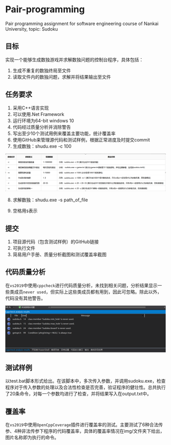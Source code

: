# Pair-programming
Pair programming assignment for software engineering course of Nankai University, topic: Sudoku



## 目标

实现一个能够生成数独游戏并求解数独问题的控制台程序，具体包括：

1. 生成不重复的数独终局至文件
2. 读取文件内的数独问题，求解并将结果输出至文件



## 任务要求

1. 采用C++语言实现
2. 可以使用.Net Framework
3. 运行环境为64-bit windows 10
4. 代码经过质量分析并消除警告
5. 写出至少10个测试用例来覆盖主要功能，统计覆盖率
6. 使用GitHub来管理源代码和测试样例，根据正常进度及时提交commit
7. 生成数独：shudu.exe -c 100

![](img/uTools_1686650279864.png)

8. 求解数独：shudu.exe -s path_of_file

9. 空格用`$`表示



## 提交

1. 项目源代码（包含测试样例）的GitHub链接
2. 可执行文件
3. 简易用户手册、质量分析截图和测试覆盖率截图



## 代码质量分析

在`vs2019`中使用`cppcheck`进行代码质量分析，未找到相关问题，分析结果显示一些类成员`never used`，但实际上这些类成员都有用到，因此可忽略。除此以外，代码没有其他警告。

![](img/image-20230630001852490.png)


## 测试样例
以test.bat脚本形式给出。在该脚本中，多次传入参数，并调用sudoku.exe，检查程序对于传入参数的处理以及合法性检查是否完善，验证程序的健壮性。总共执行了20条命令，对每一个参数均进行了检查，并将结果写入在output.txt中。


## 覆盖率
在`vs2019`中使用`OpenCppCoverage`插件进行覆盖率的测试。主要测试了6种合法传参、4种非法传参下程序的代码覆盖率，具体的覆盖率情况在img/文件夹下给出，图片名称即为执行的命令。
